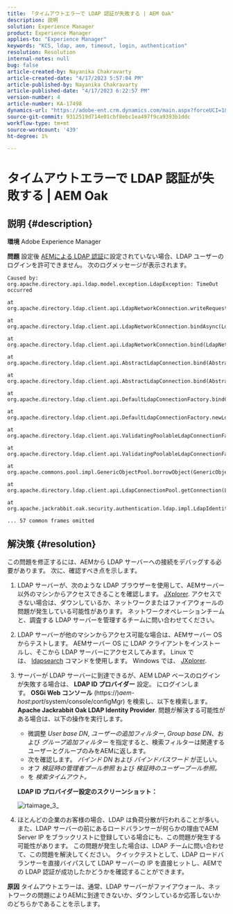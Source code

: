 ```yaml
---
title: 「タイムアウトエラーで LDAP 認証が失敗する | AEM Oak"
description: 説明
solution: Experience Manager
product: Experience Manager
applies-to: "Experience Manager"
keywords: "KCS, ldap, aem, timeout, login, authentication"
resolution: Resolution
internal-notes: null
bug: false
article-created-by: Nayanika Chakravarty
article-created-date: "4/17/2023 5:57:04 PM"
article-published-by: Nayanika Chakravarty
article-published-date: "4/17/2023 6:22:57 PM"
version-number: 4
article-number: KA-17498
dynamics-url: "https://adobe-ent.crm.dynamics.com/main.aspx?forceUCI=1&pagetype=entityrecord&etn=knowledgearticle&id=420cf63c-49dd-ed11-a7c7-6045bd006149"
source-git-commit: 9312519d714e01cbf8ebc1ea497f9ca9393b1ddc
workflow-type: tm+mt
source-wordcount: '439'
ht-degree: 1%

---
```


# タイムアウトエラーで LDAP 認証が失敗する | AEM Oak

## 説明 {#description}

<b>環境</b>
Adobe Experience Manager


<b>問題</b>
設定後 [AEMによる LDAP 認証](https://experienceleague.adobe.com/docs/experience-manager-65/administering/security/ldap-config.html?lang=en)に設定されていない場合、LDAP ユーザーのログインを許可できません。 次のログメッセージが表示されます。


```
Caused by: org.apache.directory.api.ldap.model.exception.LdapException: TimeOut occurred

at org.apache.directory.ldap.client.api.LdapNetworkConnection.writeRequest(LdapNetworkConnection.java:4106)

at org.apache.directory.ldap.client.api.LdapNetworkConnection.bindAsync(LdapNetworkConnection.java:1290)

at org.apache.directory.ldap.client.api.LdapNetworkConnection.bind(LdapNetworkConnection.java:1188)

at org.apache.directory.ldap.client.api.AbstractLdapConnection.bind(AbstractLdapConnection.java:127)

at org.apache.directory.ldap.client.api.AbstractLdapConnection.bind(AbstractLdapConnection.java:112)

at org.apache.directory.ldap.client.api.DefaultLdapConnectionFactory.bindConnection(DefaultLdapConnectionFactory.java:64)

at org.apache.directory.ldap.client.api.DefaultLdapConnectionFactory.newLdapConnection(DefaultLdapConnectionFactory.java:107)

at org.apache.directory.ldap.client.api.ValidatingPoolableLdapConnectionFactory.makeObject(ValidatingPoolableLdapConnectionFactory.java:133)

at org.apache.directory.ldap.client.api.ValidatingPoolableLdapConnectionFactory.makeObject(ValidatingPoolableLdapConnectionFactory.java:59)

at org.apache.commons.pool.impl.GenericObjectPool.borrowObject(GenericObjectPool.java:1188)

at org.apache.directory.ldap.client.api.LdapConnectionPool.getConnection(LdapConnectionPool.java:123)

at org.apache.jackrabbit.oak.security.authentication.ldap.impl.LdapIdentityProvider.connect(LdapIdentityProvider.java:771)

... 57 common frames omitted
```



## 解決策 {#resolution}


この問題を修正するには、AEMから LDAP サーバーへの接続をデバッグする必要があります。 次に、確認すべき点を示します。

1. LDAP サーバーが、次のような LDAP ブラウザーを使用して、AEMサーバー以外のマシンからアクセスできることを確認します。 [JXplorer](http://jxplorer.org/). アクセスできない場合は、ダウンしているか、ネットワークまたはファイアウォールの問題が発生している可能性があります。 ネットワークオペレーションチームと、調査する LDAP サーバーを管理するチームに問い合わせてください。
2. LDAP サーバーが他のマシンからアクセス可能な場合は、AEMサーバー OS からテストします。 AEMサーバー OS に LDAP クライアントをインストールし、そこから LDAP サーバーにアクセスしてみます。 Linux では、 [ldapsearch](https://access.redhat.com/documentation/en-us/red_hat_directory_server/11/html/administration_guide/examples-of-common-ldapsearches) コマンドを使用します。 Windows では、 [JXplorer](http://jxplorer.org/).
3. サーバーが LDAP サーバーに到達できるが、AEM LDAP ベースのログインが失敗する場合は、 <b>LDAP ID プロバイダー</b> 設定。 にログインします。 <b>OSGi Web コンソール</b> (https://)*aem-host:port*/system/console/configMgr) を検索し、以下を検索します。 <b>Apache Jackrabbit Oak LDAP Identity Provider</b>. 問題が解決する可能性がある場合は、以下の操作を実行します。

   - 微調整 *User base DN*, *ユーザーの追加フィルター*, *Group base DN*、および *グループ追加フィルター* を指定すると、検索フィルターは関連するユーザーとグループのみをAEMに返します。
   - 次を確認します。 *バインド DN* および *バインドパスワード* が正しい。
   - オフ *検証時の管理者プール参照* および *検証時のユーザープール参照。*
   - を *検索タイムアウト。*

   <b>LDAP ID プロバイダー設定のスクリーンショット：</b>


   ![rtaimage_3_](https://helpx.adobe.com/content/dam/help/en/experience-manager/kb/LDAP-error/jcr%3acontent/main-pars/image/rtaimage_3_.png "rtaimage_3_")
4. ほとんどの企業のお客様の場合、LDAP は負荷分散が行われることが多い。 また、LDAP サーバーの前にあるロードバランサーが何らかの理由でAEM Server IP をブラックリストに登録している場合にも、この問題が発生する可能性があります。 この問題が発生した場合は、LDAP チームに問い合わせて、この問題を解決してください。 クイックテストとして、LDAP ロードバランサーを直接バイパスして LDAP サーバーの IP を直接ヒットし、AEMでの LDAP 認証が成功したかどうかを確認することができます。

<b>原因</b>
タイムアウトエラーは、通常、LDAP サーバーがファイアウォール、ネットワークの問題によりAEMに到達できないか、ダウンしているか応答しないかのどちらかであることを示します。
